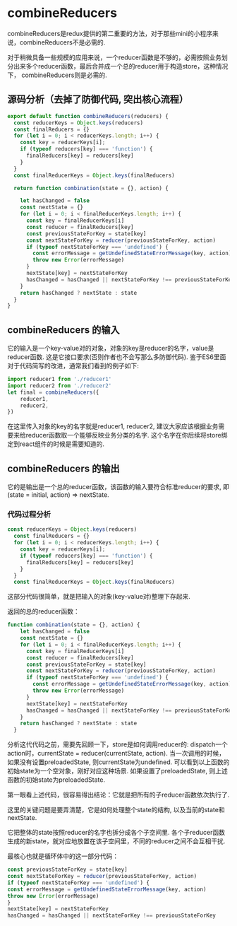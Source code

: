 # combineReducers
combineReducers是redux提供的第二重要的方法，对于那些mini的小程序来说，combineReducers不是必需的.

对于稍微具备一些规模的应用来说，一个reducer函数是不够的，必需按照业务划分出来多个reducer函数，最后合并成一个总的reducer用于构造store，这种情况下， combineReducers则是必需的.


## 源码分析（去掉了防御代码, 突出核心流程）

```js
export default function combineReducers(reducers) {
  const reducerKeys = Object.keys(reducers)
  const finalReducers = {}
  for (let i = 0; i < reducerKeys.length; i++) {
    const key = reducerKeys[i];
    if (typeof reducers[key] === 'function') {
      finalReducers[key] = reducers[key]
    }
  }
  const finalReducerKeys = Object.keys(finalReducers)

  return function combination(state = {}, action) {

    let hasChanged = false
    const nextState = {}
    for (let i = 0; i < finalReducerKeys.length; i++) {
      const key = finalReducerKeys[i]
      const reducer = finalReducers[key]
      const previousStateForKey = state[key]
      const nextStateForKey = reducer(previousStateForKey, action)
      if (typeof nextStateForKey === 'undefined') {
        const errorMessage = getUndefinedStateErrorMessage(key, action)
        throw new Error(errorMessage)
      }
      nextState[key] = nextStateForKey
      hasChanged = hasChanged || nextStateForKey !== previousStateForKey
    }
    return hasChanged ? nextState : state
  }
}

```

## combineReducers 的输入
它的输入是一个key-value对的对象，对象的key是reducer的名字，value是reducer函数. 这是它接口要求(否则作者也不会写那么多防御代码).
鉴于ES6里面对于代码简写的改进，通常我们看到的例子如下:
```js
import reducer1 from './reducer1'
import reducer2 from './reducer2'
let final = combineReducers({
    reducer1,
    reducer2,
})
```
在这里传入对象的key的名字就是reducer1, reducer2, 建议大家应该根据业务需要来给reducer函数取一个能够反映业务分类的名字.
这个名字在你后续将store绑定到react组件的时候是需要知道的.

## combineReducers 的输出
它的是输出是一个总的reducer函数，该函数的输入要符合标准reducer的要求, 即 (state = initial, action) => nextState.

### 代码过程分析
```js
const reducerKeys = Object.keys(reducers)
  const finalReducers = {}
  for (let i = 0; i < reducerKeys.length; i++) {
    const key = reducerKeys[i];
    if (typeof reducers[key] === 'function') {
      finalReducers[key] = reducers[key]
    }
  }
  const finalReducerKeys = Object.keys(finalReducers)
```
这部分代码很简单，就是把输入的对象(key-value对)整理下存起来.

返回的总的reducer函数：
```js
function combination(state = {}, action) {
    let hasChanged = false
    const nextState = {}
    for (let i = 0; i < finalReducerKeys.length; i++) {
      const key = finalReducerKeys[i]
      const reducer = finalReducers[key]
      const previousStateForKey = state[key]
      const nextStateForKey = reducer(previousStateForKey, action)
      if (typeof nextStateForKey === 'undefined') {
        const errorMessage = getUndefinedStateErrorMessage(key, action)
        throw new Error(errorMessage)
      }
      nextState[key] = nextStateForKey
      hasChanged = hasChanged || nextStateForKey !== previousStateForKey
    }
    return hasChanged ? nextState : state
  }
```
分析这代代码之前，需要先回顾一下，store是如何调用reducer的: dispatch一个action时，currentState = reducer(currentState, action).
当一次调用的时候，如果没有设置preloadedState, 则currentState为undefined.
可以看到以上函数的初始state为一个空对象，刚好对应这种场景.
如果设置了preloadedState, 则上述函数的初始state为preloadedState.

第一眼看上述代码，很容易得出结论：它就是把所有的子reducer函数依次执行了.

这里的关键问题是要弄清楚，它是如何处理整个state的结构, 以及当前的state和nextState.

它把整体的state按照reducer的名字也拆分成各个子空间里. 各个子reducer函数生成的新state，就对应地放置在该子空间里，不同的reducer之间不会互相干扰.

最核心也就是循环体中的这一部分代码：

```js
const previousStateForKey = state[key]
const nextStateForKey = reducer(previousStateForKey, action)
if (typeof nextStateForKey === 'undefined') {
const errorMessage = getUndefinedStateErrorMessage(key, action)
throw new Error(errorMessage)
}
nextState[key] = nextStateForKey
hasChanged = hasChanged || nextStateForKey !== previousStateForKey

```












